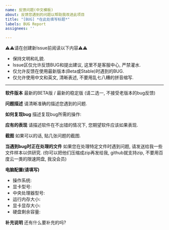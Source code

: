 ```yaml
---
name: 反馈问题(中文模板)
about: 反馈您遇到的问题以帮助我改进此项目
title: "[BUG] *在此处填写标题*"
labels: BUG Report
assignees: ''

---
```


⚠⚠请在创建新Issue前阅读以下内容⚠⚠
- 保持文明和礼貌.
- Issue区仅允许反馈BUG和提出建议, 这里不是客服中心, 严禁灌水.
- 仅允许反馈在使用最新版本(Beta或Stable)时遇到的BUG.
- 仅允许使用中文和英文, 清晰表述, 不要用乱七八糟的拼音缩写.

---

**软件版本**
最新的BETA版 / 最新的稳定版
(请二选一, 不接受老版本的bug反馈)

**问题描述**
请清晰准确的描述您遇到的问题.

**如何复现bug**
描述复现bug所需的操作:

**应有的表现**
请描述软件在不出错的情况下, 您期望软件应该如果表现.

**截图**
如果可以的话, 贴几张问题的截图.

**当遇到bug时正在处理的文件**
如果您在处理特定文件时遇到问题, 请发送给我一些文件样本以供研究.
(你可以把他们压缩成zip再发给我, github就支持zip, 不要用百度云一类的限速网盘, 我没会员)

**电脑配置(请填写)**
 - 操作系统:
 - 显卡型号:
 - 中央处理器型号:
 - 运行内存大小:
 - 显卡显存大小:
 - 硬盘剩余容量:

**补充说明**
还有什么要补充的吗?
